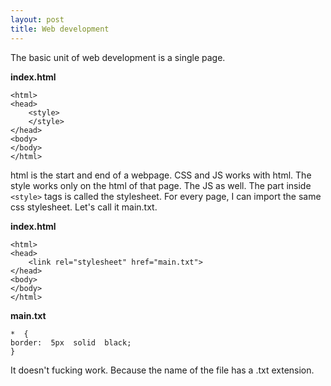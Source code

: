 ```yaml
---
layout: post
title: Web development
---
```

The basic unit of web development is a single page.

**index.html**

    <html>
    <head>
	    <style>
	    </style>
    </head>
    <body>
    </body>
    </html>

html is the start and end of a webpage. CSS and JS works with html.
The style works only on the html of that page. The JS as well. The part inside `<style>` tags is called the stylesheet. For every page, I can import the same css stylesheet. Let's call it main.txt.

**index.html**

    <html>
    <head>
	    <link rel="stylesheet" href="main.txt">
    </head>
    <body>
    </body>
    </html>

**main.txt**

    *  {
	border:  5px  solid  black;
	}

It doesn't fucking work. Because the name of the file has a .txt extension. 
<!--stackedit_data:
eyJoaXN0b3J5IjpbLTYzNzY2MTEzNSw3MzAzMDE4NzEsOTU1OT
k0MDgzXX0=
-->